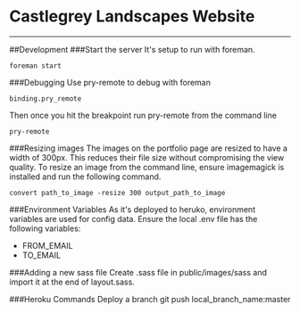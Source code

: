 # Castlegrey Landscapes Website
----
##Development
###Start the server
It's setup to run with foreman.

    foreman start
###Debugging
Use pry-remote to debug with foreman

    binding.pry_remote

Then once you hit the breakpoint run pry-remote from the command line

    pry-remote
###Resizing images
The images on the portfolio page are resized to have a width of 300px. This reduces their file size without compromising the view quality. To resize an image from the command line, ensure imagemagick is installed and run the following command.

    convert path_to_image -resize 300 output_path_to_image

###Environment Variables
As it's deployed to heruko, environment variables are used for config data. Ensure the local .env file has the following variables:

* FROM_EMAIL
* TO_EMAIL

###Adding a new sass file
Create .sass file in public/images/sass and import it at the end of layout.sass.

###Heroku Commands
Deploy a branch
    git push local_branch_name:master